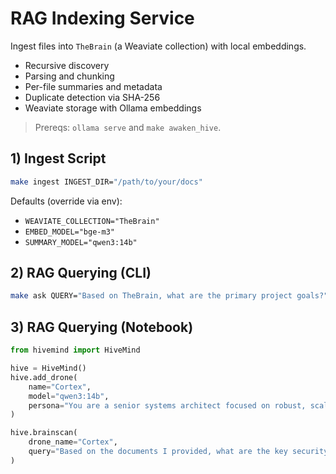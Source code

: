# RAG Indexing Service

Ingest files into `TheBrain` (a Weaviate collection) with local embeddings.

- Recursive discovery
- Parsing and chunking
- Per-file summaries and metadata
- Duplicate detection via SHA-256
- Weaviate storage with Ollama embeddings

> Prereqs: `ollama serve` and `make awaken_hive`.

## 1) Ingest Script

```bash
make ingest INGEST_DIR="/path/to/your/docs"
```

Defaults (override via env):
- `WEAVIATE_COLLECTION="TheBrain"`
- `EMBED_MODEL="bge-m3"`
- `SUMMARY_MODEL="qwen3:14b"`

## 2) RAG Querying (CLI)

```bash
make ask QUERY="Based on TheBrain, what are the primary project goals?"
```

## 3) RAG Querying (Notebook)

```python
from hivemind import HiveMind

hive = HiveMind()
hive.add_drone(
    name="Cortex",
    model="qwen3:14b",
    persona="You are a senior systems architect focused on robust, scalable infrastructure."
)

hive.brainscan(
    drone_name="Cortex",
    query="Based on the documents I provided, what are the key security concerns for the project?"
)
```
